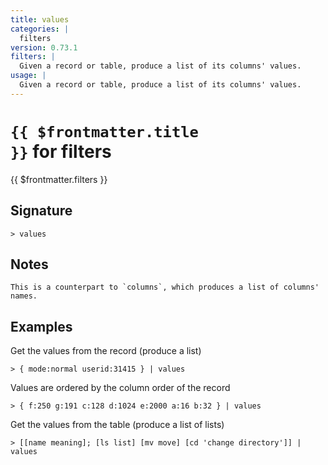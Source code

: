 ```yaml
---
title: values
categories: |
  filters
version: 0.73.1
filters: |
  Given a record or table, produce a list of its columns' values.
usage: |
  Given a record or table, produce a list of its columns' values.
---
```


# <code>{{ $frontmatter.title }}</code> for filters

<div class='command-title'>{{ $frontmatter.filters }}</div>

## Signature

```> values ```

## Notes
```text
This is a counterpart to `columns`, which produces a list of columns' names.
```
## Examples

Get the values from the record (produce a list)
```shell
> { mode:normal userid:31415 } | values
```

Values are ordered by the column order of the record
```shell
> { f:250 g:191 c:128 d:1024 e:2000 a:16 b:32 } | values
```

Get the values from the table (produce a list of lists)
```shell
> [[name meaning]; [ls list] [mv move] [cd 'change directory']] | values
```
